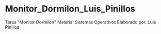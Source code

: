 # Monitor_Dormilon_Luis_Pinillos
 Tarea "Monitor Dormilon"
 Materia: Sistemas Operativos
 Elaborado por: Luis Pinillos
